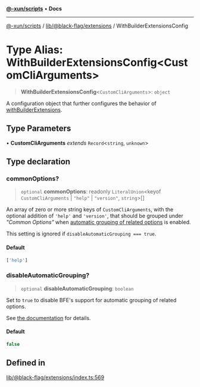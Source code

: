 [**@-xun/scripts**](../../../../README.md) • **Docs**

***

[@-xun/scripts](../../../../README.md) / [lib/@black-flag/extensions](../README.md) / WithBuilderExtensionsConfig

# Type Alias: WithBuilderExtensionsConfig\<CustomCliArguments\>

> **WithBuilderExtensionsConfig**\<`CustomCliArguments`\>: `object`

A configuration object that further configures the behavior of
[withBuilderExtensions](../functions/withBuilderExtensions.md).

## Type Parameters

• **CustomCliArguments** *extends* `Record`\<`string`, `unknown`\>

## Type declaration

### commonOptions?

> `optional` **commonOptions**: readonly `LiteralUnion`\<keyof `CustomCliArguments` \| `"help"` \| `"version"`, `string`\>[]

An array of zero or more string keys of `CustomCliArguments`, with the
optional addition of `'help'` and `'version'`, that should be grouped under
_"Common Options"_ when [automatic grouping of related
options](https://github.com/Xunnamius/black-flag-extensions?tab=readme-ov-file#automatic-grouping-of-related-options)
is enabled.

This setting is ignored if `disableAutomaticGrouping === true`.

#### Default

```ts
['help']
```

### disableAutomaticGrouping?

> `optional` **disableAutomaticGrouping**: `boolean`

Set to `true` to disable BFE's support for automatic grouping of related
options.

See [the
documentation](https://github.com/Xunnamius/black-flag-extensions?tab=readme-ov-file#automatic-grouping-of-related-options)
for details.

#### Default

```ts
false
```

## Defined in

[lib/@black-flag/extensions/index.ts:569](https://github.com/Xunnamius/xscripts/blob/09056cae12d2b8f174c6d0ccc038e6099f396bc6/lib/@black-flag/extensions/index.ts#L569)
